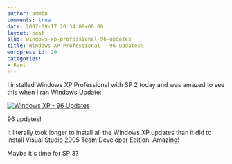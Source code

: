 ```yaml
---
author: admin
comments: true
date: 2007-09-17 20:34:09+00:00
layout: post
slug: windows-xp-professional-96-updates
title: Windows XP Professional - 96 updates!
wordpress_id: 29
categories:
- Rant
---
```


I installed Windows XP Professional with SP 2 today and was amazed to see this when I ran Windows Update:

 

[![Windows XP - 96 Updates](https://wadewegner.blob.core.windows.net/wordpress/content/binary/WindowsLiveWriter/WindowsXPProfessional96updates_CCCC/Silly_thumb.gif)](https://wadewegner.blob.core.windows.net/wordpress/content/binary/WindowsLiveWriter/WindowsXPProfessional96updates_CCCC/Silly_2.gif)

 

96 updates!

 

It literally took longer to install all the Windows XP updates than it did to install Visual Studio 2005 Team Developer Edition. Amazing!

 

Maybe it's time for SP 3?
